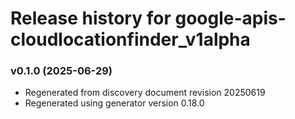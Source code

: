 # Release history for google-apis-cloudlocationfinder_v1alpha

### v0.1.0 (2025-06-29)

* Regenerated from discovery document revision 20250619
* Regenerated using generator version 0.18.0

